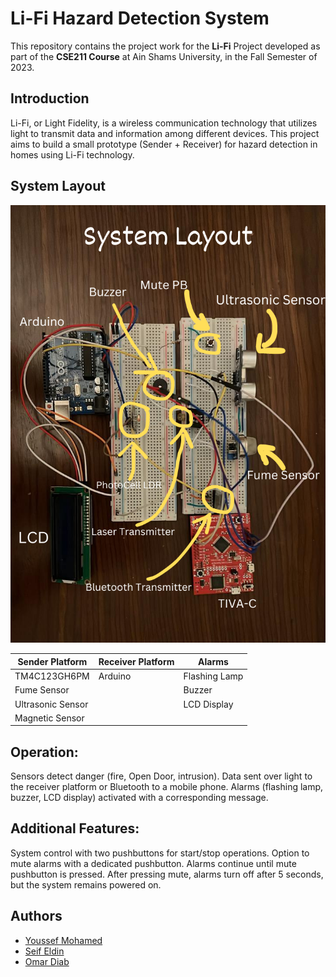 # Li-Fi Hazard Detection System
This repository contains the project work for the **Li-Fi** Project developed as part of the **CSE211 Course** at Ain Shams University, in the Fall Semester of 2023.

## Introduction
Li-Fi, or Light Fidelity, is a wireless communication technology that utilizes light to transmit data and information among different devices. This project aims to build a small prototype (Sender + Receiver) for hazard detection in homes using Li-Fi technology.


## System Layout
![System Layout](https://github.com/OmarMDiab/LIFI-Embedded-Project/raw/main/System_Layout.png)



| Sender Platform     | Receiver Platform | Alarms               |
|----------------------|-------------------|----------------------|
| TM4C123GH6PM         | Arduino           | Flashing Lamp        |
| Fume Sensor          |                   | Buzzer               |
| Ultrasonic Sensor    |                   | LCD Display          |
| Magnetic Sensor      |



## Operation:

Sensors detect danger (fire, Open Door, intrusion).
Data sent over light to the receiver platform or Bluetooth to a mobile phone.
Alarms (flashing lamp, buzzer, LCD display) activated with a corresponding message.

## Additional Features:

System control with two pushbuttons for start/stop operations.
Option to mute alarms with a dedicated pushbutton.
Alarms continue until mute pushbutton is pressed.
After pressing mute, alarms turn off after 5 seconds, but the system remains powered on.

## Authors
- [Youssef Mohamed](https://github.com/youssef-mohamed1809)
- [Seif Eldin](https://github.com/Seifeldin2510)
- [Omar Diab](https://github.com/OmarMDiab)
